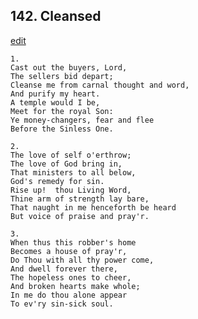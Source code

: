 
## 142.  Cleansed
[edit](https://docs.google.com/document/d/1JirVmZWkYms28yt0Nd76YMdjgqSFhMdA/edit?mode=html)



    1.
    Cast out the buyers, Lord,
    The sellers bid depart;
    Cleanse me from carnal thought and word,
    And purify my heart.
    A temple would I be,
    Meet for the royal Son:
    Ye money-changers, fear and flee
    Before the Sinless One.

    2.
    The love of self o'erthrow;
    The love of God bring in,
    That ministers to all below,
    God's remedy for sin.
    Rise up!  thou Living Word,
    Thine arm of strength lay bare,
    That naught in me henceforth be heard
    But voice of praise and pray'r.

    3.
    When thus this robber's home
    Becomes a house of pray'r,
    Do Thou with all thy power come,
    And dwell forever there,
    The hopeless ones to cheer,
    And broken hearts make whole;
    In me do thou alone appear
    To ev'ry sin-sick soul.
